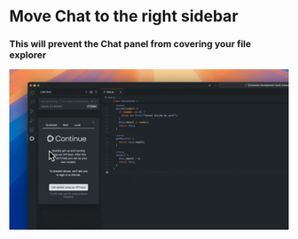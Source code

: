 # Move Chat to the right sidebar

### This will prevent the Chat panel from covering your file explorer

![Move Continue to right sidebar](./move-to-right-sidebar.gif)
